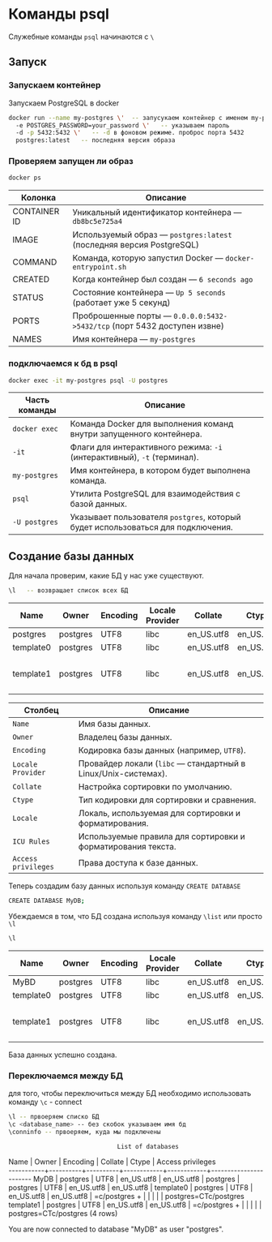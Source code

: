 # Команды psql

Служебные команды `psql` начинаются с `\`  

## Запуск

### Запускаем контейнер
Запускаем PostgreSQL в docker
```bash
docker run --name my-postgres \'  -- запусукаем контейнер с именем my-postgres
  -e POSTGRES_PASSWORD=your_password \'   -- указываем пароль
  -d -p 5432:5432 \'   -- -d в фоновом режиме. проброс порта 5432 
  postgres:latest   -- последняя версия образа
```

### Проверяем запущен ли образ  
```bash
docker ps
```  
| Колонка         | Описание                                                                 |
|----------------|--------------------------------------------------------------------------|
| CONTAINER ID   | Уникальный идентификатор контейнера — `db8bc5e725a4`                      |
| IMAGE          | Используемый образ — `postgres:latest` (последняя версия PostgreSQL)     |
| COMMAND        | Команда, которую запустил Docker — `docker-entrypoint.sh`               |
| CREATED        | Когда контейнер был создан — `6 seconds ago`                            |
| STATUS         | Состояние контейнера — `Up 5 seconds` (работает уже 5 секунд)            |
| PORTS          | Проброшенные порты — `0.0.0.0:5432->5432/tcp` (порт 5432 доступен извне) |
| NAMES          | Имя контейнера — `my-postgres`                                           |

### подключаемся к бд в psql
```bash
docker exec -it my-postgres psql -U postgres
```
| Часть команды                                 | Описание                                                                 |
|----------------------------------------------|--------------------------------------------------------------------------|
| `docker exec`                                | Команда Docker для выполнения команд внутри запущенного контейнера.      |
| `-it`                                        | Флаги для интерактивного режима: `-i` (интерактивный), `-t` (терминал). |
| `my-postgres`                                | Имя контейнера, в котором будет выполнена команда.                      |
| `psql`                                       | Утилита PostgreSQL для взаимодействия с базой данных.                   |
| `-U postgres`                                | Указывает пользователя `postgres`, который будет использоваться для подключения. |

## Создание базы данных

Для начала проверим, какие БД у нас уже существуют.  
```bash
\l   -- возвращает список всех БД
```
| Name    |  Owner   | Encoding | Locale Provider |  Collate   |   Ctype    | Locale | ICU Rules |   Access privileges       |
|---------|----------|----------|-----------------|------------|------------|--------|-----------|---------------------------|
| postgres  | postgres | UTF8     | libc            | en_US.utf8 | en_US.utf8 |        |           |                           |
| template0 | postgres | UTF8     | libc            | en_US.utf8 | en_US.utf8 |        |           | =c/postgres          +    |
|         |          |          |                 |            |            |        |           | postgres=CTc/postgres     |
| template1 | postgres | UTF8     | libc            | en_US.utf8 | en_US.utf8 |        |           | =c/postgres          +    |
|         |          |          |                 |            |            |        |           | postgres=CTc/postgres     |

| Столбец             | Описание                                                                 |
|---------------------|--------------------------------------------------------------------------|
| `Name`              | Имя базы данных.                                                         |
| `Owner`             | Владелец базы данных.                                                    |
| `Encoding`          | Кодировка базы данных (например, `UTF8`).                               |
| `Locale Provider`   | Провайдер локали (`libc` — стандартный в Linux/Unix-системах).          |
| `Collate`           | Настройка сортировки по умолчанию.                                       |
| `Ctype`             | Тип кодировки для сортировки и сравнения.                                |
| `Locale`            | Локаль, используемая для сортировки и форматирования.                    |
| `ICU Rules`         | Используемые правила для сортировки и форматирования текста.             |
| `Access privileges` | Права доступа к базе данных.                                             |  

Теперь создадим базу данных используя команду `CREATE DATABASE` 
```bash
CREATE DATABASE MyDB;
```

Убеждаемся в том, что БД создана используя команду `\list` или просто `\l`
```bash
\l
```  
| Name    |  Owner   | Encoding | Locale Provider |  Collate   |   Ctype    | Locale | ICU Rules |   Access privileges       |
|---------|----------|----------|-----------------|------------|------------|--------|-----------|---------------------------|
| MyBD    | postgres | UTF8     | libc            | en_US.utf8 | en_US.utf8 |        |           |                           |
| template0 | postgres | UTF8     | libc            | en_US.utf8 | en_US.utf8 |        |           | =c/postgres          +    |
|         |          |          |                 |            |            |        |           | postgres=CTc/postgres     |
| template1 | postgres | UTF8     | libc            | en_US.utf8 | en_US.utf8 |        |           | =c/postgres          +    |
|         |          |          |                 |            |            |        |           | postgres=CTc/postgres     |  

База данных успешно создана.  

### Переключаемся между БД
для того, чтобы переключиться между БД необходимо использовать команду `\c` - connect
```bash
\l -- првоеряем списко БД
\c <database_name> -- без скобок указываем имя бд
\conninfo -- првоеряем, куда мы подключены
```
                                  List of databases
   Name    |  Owner   | Encoding |  Collate   |   Ctype    |   Access privileges   
-----------+----------+----------+------------+------------+-----------------------
 MyDB      | postgres | UTF8     | en_US.utf8 | en_US.utf8 | 
 postgres  | postgres | UTF8     | en_US.utf8 | en_US.utf8 | 
 template0 | postgres | UTF8     | en_US.utf8 | en_US.utf8 | =c/postgres          +
           |          |          |            |            | postgres=CTc/postgres
 template1 | postgres | UTF8     | en_US.utf8 | en_US.utf8 | =c/postgres          +
           |          |          |            |            | postgres=CTc/postgres
(4 rows)

You are now connected to database "MyDB" as user "postgres".

